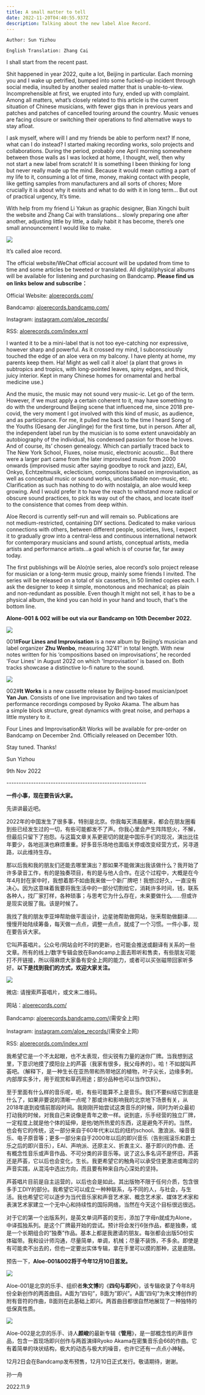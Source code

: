 ```yaml
---
title: A small matter to tell
date: 2022-11-20T04:40:55.937Z
description: Talking about the new label Aloe Record.
---
```

`Author: Sun Yizhou`

`English Translation: Zhang Cai`

I shall start from the recent past.

Shit happened in year 2022, quite a lot, Beijing in particular. Each morning you and I wake up petrified, bumped into some fucked-up incident through social media, insulted by another sealed matter that is unable-to-view. Incomprehensible at first, we erupted into fury, ended up with complaint. Among all matters, what’s closely related to this article is the current situation of Chinese musicians, with fewer gigs than in previous years and patches and patches of cancelled touring around the country. Music venues are facing closure or switching their operations to find alternative ways to stay afloat.

I ask myself, where will I and my friends be able to perform next? If none, what can I do instead? I started making recording works, solo projects and collaborations. During the period, probably one April morning somewhere between those walls as I was locked at home, I thought, well, then why not start a new label from scratch! It is something I been thinking for long but never really made up the mind. Because it would mean cutting a part of my life to it, consuming a lot of time, money, making contact with people, like getting samples from manufacturers and all sorts of chores; More crucially it is about why it exists and what to do with it in long term… But out of practical urgency, It’s time.

With help from my friend Li Yakun as graphic designer, Bian Xingchi built the website and Zhang Cai with translations… slowly preparing one after another, adjusting little by little, a daily habit it has become, there’s one small announcement I would like to make.

![](/images/uploads/aloe-logo.svg)

It’s called aloe record.

The official website/WeChat official account will be updated from time to time and some articles be tweeted or translated. All digital/physical albums will be available for listening and purchasing on Bandcamp. **Please find us on links below and subscribe：**

Official Website: [aloerecords.com/](https://aloerecords.com)

Bandcamp: [aloerecords.bandcamp.com/](https://aloerecords.bandcamp.com/)

Instagram: [instagram.com/aloe_records/](https://instagram.com/aloe_records/)

RSS: [aloerecords.com/index.xml](https://www.aloerecords.com/index.xml)

I wanted it to be a mini-label that is not too eye-catching nor expressive, however sharp and powerful. As it crossed my mind, I subconsciously touched the edge of an aloe vera on my balcony. I have plenty at home, my parents keep them. Ha! Might as well call it aloe! (a plant that grows in subtropics and tropics, with long-pointed leaves, spiny edges, and thick, juicy interior. Kept in many Chinese homes for ornamental and herbal medicine use.)

And the music, the music may not sound very music-ic. Let go of the term. However, if we must apply a certain coherent to it, may have something to do with the underground Beijing scene that influenced me, since 2018 pre-covid, the very moment I got involved with this kind of music, as audience, and as participance. For me, it pulled me back to the time I heard Song of the Youths (Gesang der Jünglinge) for the first time, but in person. After all, the independent label run by the musician is to some extent unavoidably an autobiography of the individual, his condensed passion for those he loves. And of course, its’ chosen genealogy. Which can partially traced back to The New York School, Fluxes, noise music, electronic acoustic… But there were a larger part came from the later improvised music from 2000 onwards (improvised music after saying goodbye to rock and jazz), EAI, Onkyo, Echtzeitmusik, eclecticism, compositions based on improvisation, as well as conceptual music or sound works, unclassifiable non-music, etc. Clarification as such has nothing to do with nostalgia, an aloe would keep growing. And I would prefer it to have the reach to withstand more radical or obscure sound practices, to pick its way out of the chaos, and locate itself to the consistence that comes from deep within.

Aloe Record is currently self-run and will remain so. Publications are not medium-restricted, containing DIY sections. Dedicated to make various connections with others, between different people, societies, lives, I expect it to gradually grow into a central-less and continuous international network for contemporary musicians and sound artists, conceptual artists, media artists and performance artists…a goal which is of course far, far away today.

The first publishings will be Alo(n)e series, aloe record’s solo project release for musician or a long-term music group, mainly some friends I invited. The series will be released on a total of six cassettes, in 50 limited copies each. I ask the designer to keep it simple, monotonous and mechanical; as plain and non-redundant as possible. Even though It might not sell, it has to be a physical album, the kind you can hold in your hand and touch, that's the bottom line. 

**Alone-001 & 002 will be out via our Bandcamp on 10th December 2022.**

![](/images/uploads/zhu1-a.jpg)

001#**Four Lines and Improvisation** is a new album by Beijing’s musician and label organizer **Zhu Wenbo**, measuring 32’41’’ in total length. With new notes written for his ‘compositions based on improvisations’, he recorded 'Four Lines' in August 2022 on which 'Improvisation' is based on. Both tracks showcase a distinctive lo-fi nature to the sound.

![](/images/uploads/yan2-a.jpg)

002#**It Works** is a new cassette release by Beijing-based musician/poet **Yan Jun**. Consists of one live improvisation and two takes of performance recordings composed by Ryoko Akama. The album has a simple block structure, great dynamics with great noise, and perhaps a little mystery to it.

Four Lines and Improvisation&It Works will be available for pre-order on Bandcamp on December 2nd. Officially released on December 10th.

Stay tuned. Thanks!

Sun Yizhou

9th Nov 2022

\-﻿--------------------------------------------------------

**一件小事，现在要告诉大家。**

​先讲讲最近吧。

2022年的中国发生了很多事，特别是北京。你我每天清晨醒来，都会在朋友圈看到些已经发生过的一切，有些可能都发不了声。你我心里会产生阵阵怒火，不解，但最后只留下了抱怨。与这篇文章关系更密切的就是中国乐手们的现况，演出比往年要少，各地巡演也麻烦重重。好多音乐场地也面临关停或改变经营方式，另寻道路，以此维持生存。

那以后我和我的朋友们还能去哪里演出？那如果不能做演出我该做什么？我开始了许多录音工作，有的是独奏项目，有的是与他人合作。在这个过程中，大概是在今年4月封在家中时，我想着那不如由我来做一个新厂牌吧！我想过好久，一直没有决心。因为这意味着我要将我生活中的一部分切割给它，消耗许多时间，钱，联系各种人，找厂家打样，各种琐事；与思考它为什么存在，未来要做什么……但或许是现实说服了我。该是时候了。

我找了我的朋友李亚坤帮助做平面设计，边星驰帮助做网站，张釆帮助做翻译……慢慢开始陆续筹备，每天做一点点，调整一点点，就成了一个习惯。一件小事，现在要告诉大家。

它叫芦荟唱片。公众号/网站会时不时的更新，也可能会推送或翻译有关系的一些文章。所有的线上/数字专辑会放在Bandcamp上面去聆听和售卖，有些朋友可能打不开链接，所以得麻烦大家备有安全上网的能力，或者可以买张磁带回家听多好。**以下是找到我们的方式，欢迎大家关注。**

![](/images/uploads/aloe-logo.svg)

微店: 请搜索芦荟唱片，或文末二维码。

网站：[aloerecords.com/](https://aloerecords.com)

Bandcamp: [aloerecords.bandcamp.com/](https://aloerecords.bandcamp.com/)(需安全上网)

Instagram: [instagram.com/aloe_records/](https://instagram.com/aloe_records/)(需安全上网)

​RSS: [aloerecords.com/index.xml](https://www.aloerecords.com/index.xml)

我希望它是一个不太起眼，也不太表现，但尖锐有力量的迷你厂牌。当我想到这里，下意识地摸了摸阳台上的芦荟（我家有很多，我父母养的）。哈！不如就叫芦荟吧。（解释下，是一种生长在亚热带和热带地区的植物，叶子尖长，边缘多刺，内部厚实多汁，用于观赏和草药用途；部分品种也可以当作饮料）。

至于里面有什么样的音乐呢，呃，有些可能算不上是音乐。我们不要纠结它到底是什么了，如果非要说的清晰一点呢？那或许和影响我的北京地下场景有关，从2018年底到疫情前那段时间。我刚刚开始尝试这类音乐的时候，同时为听众最初打动我的时候，对我自己来说像是青年之歌一样。说到底，乐手经营的独立厂牌，一定程度上就是他个体的延伸，是他/她所热爱的东西，这是避免不开的。当然，也会有它的传统，这一部分来自于60年代末以后的纽约school、激浪派、噪音音乐、电子原音等；更多一部分来自于2000年以后的即兴音乐（告别摇滚乐和爵士乐之后的即兴音乐），EAI、声响派、还原主义、折衷主义、基于即兴的作曲、还有概念性音乐或声音作品、不可分类的非音乐等。说了这么多名词不是怀旧，芦荟还是芦荟，它以后也会变化，生长。我更希望它的触角可以承受住更激进或晦涩的声音实践，从混沌中选出方向，而且要有种来自内心深处的坚持。

芦荟唱片目前是自主运营的，以后也会是如此。其出版物不限于任何介质，包含很多手工DIY的部分。我希望它可以成立一种种联系，与不同的人，与社会，与生活。我也希望它可以逐步为当代音乐家和声音艺术家、概念艺术家、媒体艺术家和表演艺术家建立一个无中心和持续性的国际网络，当然在今天这个目标很远很远。

对于它的第一个出版系列，是英文单词芦荟的变形，添加了字母n就成为Alone，中译孤独系列。是这个厂牌最开始的尝试。预计将会发行6张作品，都是独奏，或是一个长期组合的“独奏”作品。基本上都是我邀请的朋友。每张都会出版50份实体磁带。我和设计师沟通，尽量简单，单调，机械；尽量不装饰，不多余。即使是有可能卖不出去的，但也一定要出实体专辑，拿在手里可以摸的那种，这是底限。

预告一下，**Aloe-001&002将于今年12月10日首发。**

![](/images/uploads/zhu1-a.jpg)

Aloe-001是北京的乐手、组织者**朱文博**的《**四句与即兴**》，该专辑收录了今年8月份全新创作的两首曲目。A面为”四句”，B面为”即兴”。A面”四句”为朱文博创作的附有音符的作曲，B面则在此基础上即兴。两首曲目都很自然地展现了一种独特的低保真性质。

![](/images/uploads/yan2-a.jpg)

Aloe-002是北京的乐手、诗人**颜峻**的最新专辑《**管用**》，是一部概念性的声音作品，包含一首现场即兴创作与两首演绎Ryoko Akama在密集音乐会66的作曲。它有着简单的块状结构，极大的动态与极大的噪音，也许它还有一点点小神秘。

12月2日会在Bandcamp发布预售，12月10日正式发行。敬请期待，谢谢。

孙一舟

2022.11.9
